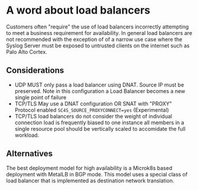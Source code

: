 # A word about load balancers

Customers often "require" the use of load balancers incorrectly attempting to meet a business requirement for availability. In general load balancers are not recommended with the exception of of a narrow use case where the Syslog Server must be exposed to untrusted clients on the internet such as Palo Alto Cortex.

## Considerations

* UDP MUST only pass a load balancer using DNAT. Source IP must be preserved. Note in this configuration a Load Balancer becomes a new single point of failure
* TCP/TLS May use a DNAT configuration OR SNAT with "PROXY" Protocol enabled `SC4S_SOURCE_PROXYCONNECT=yes` (Experimental)
* TCP/TLS load balancers do not consider the weight of individual connection load is frequently biased to one instance all members in a single resource pool should be vertically scaled to accomidate the full workload.

## Alternatives

The best deployment model for high availability is a Microk8s based deployment with MetalLB in BGP mode. This model uses a special class of load balancer that is implemented as destination network translation.